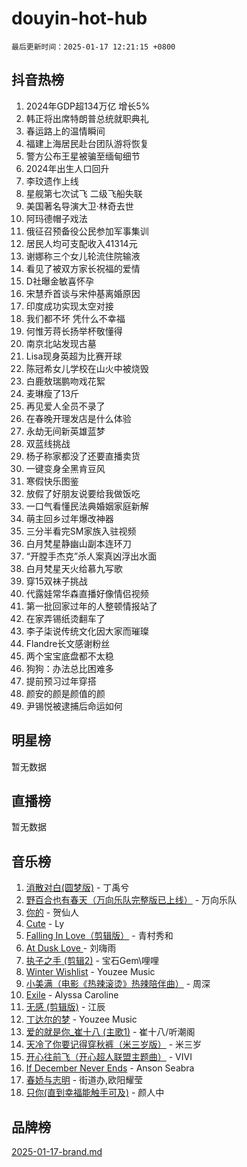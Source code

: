 # douyin-hot-hub

`最后更新时间：2025-01-17 12:21:15 +0800`

## 抖音热榜

1. 2024年GDP超134万亿 增长5%
1. 韩正将出席特朗普总统就职典礼
1. 春运路上的温情瞬间
1. 福建上海居民赴台团队游将恢复
1. 警方公布王星被骗至缅甸细节
1. 2024年出生人口回升
1. 李玟遗作上线
1. 星舰第七次试飞 二级飞船失联
1. 美国著名导演大卫·林奇去世
1. 阿玛德帽子戏法
1. 俄征召预备役公民参加军事集训
1. 居民人均可支配收入41314元
1. 谢娜称三个女儿轮流住院输液
1. 看见了被双方家长祝福的爱情
1. D社曝金敏喜怀孕
1. 宋慧乔首谈与宋仲基离婚原因
1. 印度成功实现太空对接
1. 我们都不坏 凭什么不幸福
1. 何惟芳蒋长扬举杯敬懂得
1. 南京北站发现古墓
1. Lisa现身英超为比赛开球
1. 陈冠希女儿学校在山火中被烧毁
1. 白鹿敖瑞鹏吻戏花絮
1. 麦琳瘦了13斤
1. 再见爱人全员不录了
1. 在春晚开理发店是什么体验
1. 永劫无间新英雄蓝梦
1. 双蓝线挑战
1. 杨子称家都没了还要直播卖货
1. 一键变身全黑肯豆风
1. 寒假快乐图鉴
1. 放假了好朋友说要给我做饭吃
1. 一口气看懂民法典婚姻家庭新解
1. 萌主回乡过年爆改神器
1. 三分半看完SM家族入驻视频
1. 白月梵星静幽山副本连环刀
1. “开膛手杰克”杀人案真凶浮出水面
1. 白月梵星天火给慕九写歌
1. 穿15双袜子挑战
1. 代露娃常华森直播好像情侣视频
1. 第一批回家过年的人整顿情报站了
1. 在家弄锡纸烫翻车了
1. 李子柒说传统文化因大家而璀璨
1. Flandre长文感谢粉丝
1. 两个宝宝底盘都不太稳
1. 狗狗：办法总比困难多
1. 提前预习过年穿搭
1. 颜安的颜是颜值的颜
1. 尹锡悦被逮捕后命运如何

## 明星榜

暂无数据

## 直播榜

暂无数据

## 音乐榜

1. [消散对白(圆梦版)](https://sf5-hl-cdn-tos.douyinstatic.com/obj/tos-cn-ve-2774/og4jB5I5IizzoZVAAAzWgBMAsMDWoArfwBOiFs) - 丁禹兮
1. [野百合也有春天（万向乐队完整版已上线）](https://sf6-cdn-tos.douyinstatic.com/obj/tos-cn-ve-2774/oMnUxhRAMiAGBqDtIPBQ7ACYQZFlJCftcgeDJE) - 万向乐队
1. [你的](https://sf5-hl-cdn-tos.douyinstatic.com/obj/tos-cn-ve-2774/oYuIeKf42jB7sEV6B2upMdpYAgfrQWj0FeRegh) - 贺仙人
1. [Cute](https://sf5-hl-cdn-tos.douyinstatic.com/obj/tos-cn-ve-2774/o4IbIzHWKAAB4wsS5qMBRiiAlEBGTpQRNfFvuo) - Ly
1. [Falling In Love（剪辑版）](https://sf5-hl-cdn-tos.douyinstatic.com/obj/tos-cn-ve-2774/o8ajpA8zzgBPahbBIO8AcKGBLJezFCRd1wfP9f) - 青村秀和
1. [ At Dusk  Love ](https://sf5-hl-cdn-tos.douyinstatic.com/obj/tos-cn-ve-2774/o8CrpCf5CaYgI4ZrtQgMQAFEfuGqNnRSDQAPBc) - 刘嗨雨
1. [执子之手 (剪辑2)](https://sf5-hl-cdn-tos.douyinstatic.com/obj/tos-cn-ve-2774/oUoZLQjCc31XzqsBnBQUNgeKtYPBcgbFDwtfcu) - 宝石Gem\哩哩
1. [Winter Wishlist](https://sf5-hl-cdn-tos.douyinstatic.com/obj/tos-cn-ve-2774/oIIgUOeamCFCVAzxN6MFRLIBlLGpUqQxeeHrLE) - Youzee Music
1. [小美满（电影《热辣滚烫》热辣陪伴曲）](https://sf5-hl-cdn-tos.douyinstatic.com/obj/tos-cn-ve-2774/o0GAn2lSgfZIDUgtevCGDQYnFg4CwnrBaxbTZL) - 周深
1. [Exile](https://sf3-cdn-tos.douyinstatic.com/obj/tos-cn-ve-2774/oYj4gAQTknKE3WW0Je8KGmQ7z1cA4FefwtbufD) - Alyssa Caroline
1. [无感 (剪辑版)](https://sf5-hl-cdn-tos.douyinstatic.com/obj/tos-cn-ve-2774/o0eIsUzJBDlQaQFC5OFlgbMEZC1TFYBftOBn6p) - 江辰
1. [丁达尔的梦](https://sf5-hl-cdn-tos.douyinstatic.com/obj/tos-cn-ve-2774/oMU3WirUZBVQkAC9ccG5P2IQirziZM2RTInUY) - Youzee Music
1. [爱的就是你_崔十八 (主歌1)](https://sf5-hl-cdn-tos.douyinstatic.com/obj/tos-cn-ve-2774/oI5BO5DhFZ6UTcNCnZaOCBLtZ7WIMQGfgnXf5E) - 崔十八/听潮阁
1. [天冷了你要记得穿秋裤（米三岁版）](https://sf5-hl-cdn-tos.douyinstatic.com/obj/tos-cn-ve-2774/oQlIwVIDWiZ6BQilAorS7MA0AgCkQDvcZAdm1) - 米三岁
1. [开心往前飞（开心超人联盟主题曲）](https://sf3-cdn-tos.douyinstatic.com/obj/tos-cn-ve-2774/9d8fb7c82cf1421fb93a9fe925275e0a) - VIVI
1. [If December Never Ends](https://sf6-cdn-tos.douyinstatic.com/obj/tos-cn-ve-2774/oY1IQMoTgCFIBg8RZifyqlBBt1UFgitTYmxeOS) - Anson Seabra
1. [春娇与志明](https://sf5-hl-cdn-tos.douyinstatic.com/obj/tos-cn-ve-2774/e530d8fceb7044b39707d7f9ff54add1) - 街道办,欧阳耀莹
1. [只你(直到幸福能触手可及)](https://sf5-hl-cdn-tos.douyinstatic.com/obj/tos-cn-ve-2774/o0lBkRDzFTeaVSUz3ZZSCBVtZ5DIMQGfgmEAuE) - 颜人中

## 品牌榜

[2025-01-17-brand.md](2025-01-17-brand.md)

